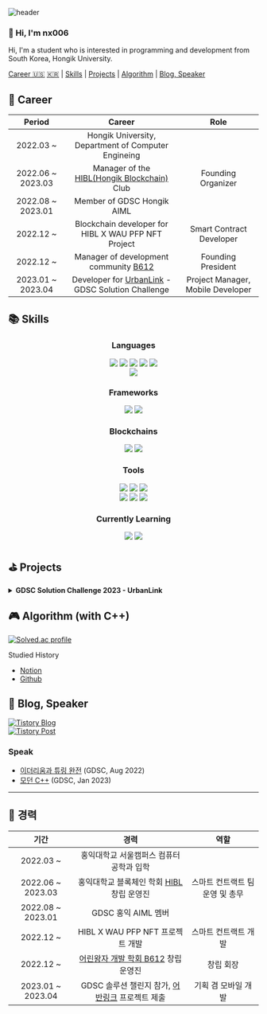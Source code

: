 ![header](https://capsule-render.vercel.app/api?type=soft&color=timeGradient&height=300&section=header&text=Hi!%20I'm%20nx006&fontSize=90)

### 👋 Hi, I'm nx006

Hi, I'm a student who is interested in programming and development from South Korea, Hongik University.

[Career 🇺🇸](#-historia) [🇰🇷](#-경력) | [Skills](#-skills) | [Projects](#-projects) | [Algorithm](#-algorithm-with-c) | [Blog, Speaker](#-blog-speaker)

## 🚀 Career
| Period | Career | Role |
|:---:|:---:|:---:|
| 2022.03 ~ | Hongik University, Department of Computer Engineing |
| 2022.06 ~ 2023.03 | Manager of the [HIBL(Hongik Blockchain)](https://maddening-servant-2d3.notion.site/About-HIBL-e310770841094897970e814aca1015dd) Club | Founding Organizer |
| 2022.08 ~ 2023.01 | Member of GDSC Hongik AIML |  |
| 2022.12 ~ | Blockchain developer for HIBL X WAU PFP NFT Project | Smart Contract Developer |
| 2022.12 ~ | Manager of development community [B612](https://github.com/HongikB612) | Founding President |
| 2023.01 ~ 2023.04 | Developer for [UrbanLink](https://github.com/HongikB612/UrbanLink) - GDSC Solution Challenge | Project Manager, Mobile Developer |

## 📚 Skills
<h3 align="center"><b>Languages</b></h3>
<p align="center">
<img src="https://img.shields.io/badge/C-A8B9CC?style=for-the-badge&logo=c&logoColor=white"> <img src="https://img.shields.io/badge/C++-00599C?style=for-the-badge&logo=c%2B%2B&logoColor=white"> <img src="https://img.shields.io/badge/Python-3776AB?style=for-the-badge&logo=python&logoColor=white"> <img src="https://img.shields.io/badge/Dart-0175C2?style=for-the-badge&logo=dart&logoColor=white"> <img src="https://img.shields.io/badge/Solidity-363636?style=for-the-badge&logo=solidity&logoColor=white"> <br>
<img src="https://img.shields.io/badge/HTML-E34F26?style=for-the-badge&logo=html5&logoColor=white">
</p>

<h3 align="center"><b>Frameworks</b></h3>
<p align="center">
<img src="https://img.shields.io/badge/Flutter-02569B?style=for-the-badge&logo=flutter&logoColor=white"> <img src="https://img.shields.io/badge/Firebase-FFCA28?style=for-the-badge&logo=firebase&logoColor=black">
</p>

<h3 align="center"><b>Blockchains</b></h3>
<p align="center">
 <img src="https://img.shields.io/badge/Ethereum-3C3C3D?style=for-the-badge&logo=ethereum&logoColor=white"> <img src="https://img.shields.io/badge/Truffle-000000?style=for-the-badge&logo=truffle&logoColor=white">
</p>

<h3 align="center"><b>Tools</b></h3>

<p align="center">
<img src="https://img.shields.io/badge/VS-5C2D91?style=for-the-badge&logo=visual-studio&logoColor=white"> <img src="https://img.shields.io/badge/VS Code-007ACC?style=for-the-badge&logo=visual-studio-code&logoColor=white"> <img src="https://img.shields.io/badge/CLion-000000?style=for-the-badge&logo=clion&logoColor=white"> <br> <img src="https://img.shields.io/badge/Notion-000000?style=for-the-badge&logo=notion&logoColor=white"> <img src="https://img.shields.io/badge/Markdown-000000?style=for-the-badge&logo=markdown&logoColor=white"> <img src="https://img.shields.io/badge/LaTex-008080?style=for-the-badge&logo=latex&logoColor=white">
</p>

<h3 align="center"><b>Currently Learning</b></h3>

<p align="center">
<img src="https://img.shields.io/badge/java-007396?style=for-the-badge&logo=java&logoColor=white"> <img src="https://img.shields.io/badge/spring-6DB33F?style=for-the-badge&logo=spring&logoColor=white">
</p>

## ⛳️ Projects

<details>
<summary> <b> GDSC Solution Challenge 2023 - UrbanLink </b> </summary>

### 🏬 [Location Based Community Service, UrbanLink](https://github.com/HongikB612/UrbanLink)
- <img src="https://img.shields.io/badge/Flutter-02569B?style=flat-square&logo=flutter&logoColor=white"> <img src="https://img.shields.io/badge/Firebase-FFCA28?style=flat-square&logo=firebase&logoColor=white">
- Project Submission for GDSC Solution Challenge 2023
- Community-based services to contribute to sustainable cities, goal 11 of the UN's 17 Sustainable Development Goals.
- Responsible for project planning, team leading and managing, mobile app development using Flutter and backend development using Firebase.
- UN 17개 지속 가능한 발전 목표 중 11번 째 목표인 지속 가능한 도시 기여를 위한 지역 기반 커뮤니티 서비스
- 프로젝트 기획, 팀 리드 및 매니징, Flutter와 Firebase를 이용한 모바일 앱 개발, 백엔드 개발을 담당함
</details>

## 🎮 Algorithm (with C++)

[![Solved.ac profile](http://mazassumnida.wtf/api/v2/generate_badge?boj=gmblue12)](https://solved.ac/gmblue12)

Studied History
- [Notion](https://hongik-b612.notion.site/5ba2e841c70e4743b1ef03dbdd94abbd?v=34108fefefcd42fea85c77819a1df199)
- [Github](https://github.com/nx006/algorithm-study)

## 📖 Blog, Speaker
<a href='https://nx006.tistory.com/' target=_blank>
    <img src="https://github-readme-tistory-card.vercel.app/api/badge?name=Tistory&theme=default" alt="Tistory Blog">
</a> <br>
<a href="https://nx006.tistory.com" target=_blank>
    <img src="https://github-readme-tistory-card.vercel.app/api?name=nx006&postId=28" alt="Tistory Post">
</a>

### Speak
- [이더리움과 튜링 완전](https://youtu.be/cM5S6co65-k) (GDSC, Aug 2022)
- [모던 C++](https://youtu.be/vVKgfyRnNp8) (GDSC, Jan 2023)

---
## 🚀 경력
| 기간 | 경력 | 역할 |
|:---:|:---:|:---:|
| 2022.03 ~ | 홍익대학교 서울캠퍼스 컴퓨터공학과 입학 |
| 2022.06 ~ 2023.03 | 홍익대학교 블록체인 학회 [HIBL](https://maddening-servant-2d3.notion.site/About-HIBL-e310770841094897970e814aca1015dd) 창립 운영진 | 스마트 컨트랙트 팀 운영 및 총무 |
| 2022.08 ~ 2023.01 | GDSC 홍익 AIML 멤버 | |
| 2022.12 ~ | HIBL X WAU PFP NFT 프로젝트 개발 | 스마트 컨트랙트 개발 |
| 2022.12 ~ | [어린왕자 개발 학회 B612](https://github.com/HongikB612) 창립 운영진 | 창립 회장 |
| 2023.01 ~ 2023.04 | GDSC 솔루션 챌린지 참가, [어반링크](https://github.com/HongikB612/UrbanLink) 프로젝트 제출 | 기획 겸 모바일 개발 |